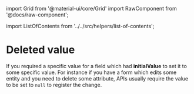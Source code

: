 import Grid from '@material-ui/core/Grid'
import RawComponent from '@docs/raw-component';

import ListOfContents from '../../src/helpers/list-of-contents';

<Grid container item>
<Grid item xs={12} md={10}>

# Deleted value

If you required a specific value for a field which had **initialValue** to set it to some specific value. For instance if you have a form which edits some entity and you need to delete some attribute, APIs usually require the value to be set to `null` to register the change.


<RawComponent source="deleted-value" />

</Grid>
<Grid item xs={false} md={2}>
  <ListOfContents file="renderer/deleted-value" />
</Grid>
</Grid>
